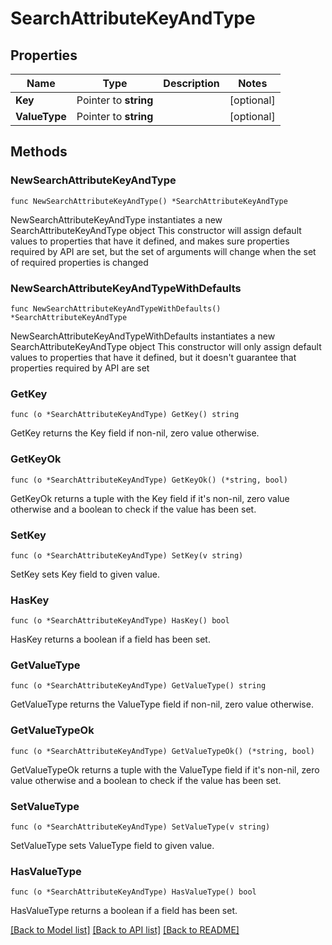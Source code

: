 # SearchAttributeKeyAndType

## Properties

Name | Type | Description | Notes
------------ | ------------- | ------------- | -------------
**Key** | Pointer to **string** |  | [optional] 
**ValueType** | Pointer to **string** |  | [optional] 

## Methods

### NewSearchAttributeKeyAndType

`func NewSearchAttributeKeyAndType() *SearchAttributeKeyAndType`

NewSearchAttributeKeyAndType instantiates a new SearchAttributeKeyAndType object
This constructor will assign default values to properties that have it defined,
and makes sure properties required by API are set, but the set of arguments
will change when the set of required properties is changed

### NewSearchAttributeKeyAndTypeWithDefaults

`func NewSearchAttributeKeyAndTypeWithDefaults() *SearchAttributeKeyAndType`

NewSearchAttributeKeyAndTypeWithDefaults instantiates a new SearchAttributeKeyAndType object
This constructor will only assign default values to properties that have it defined,
but it doesn't guarantee that properties required by API are set

### GetKey

`func (o *SearchAttributeKeyAndType) GetKey() string`

GetKey returns the Key field if non-nil, zero value otherwise.

### GetKeyOk

`func (o *SearchAttributeKeyAndType) GetKeyOk() (*string, bool)`

GetKeyOk returns a tuple with the Key field if it's non-nil, zero value otherwise
and a boolean to check if the value has been set.

### SetKey

`func (o *SearchAttributeKeyAndType) SetKey(v string)`

SetKey sets Key field to given value.

### HasKey

`func (o *SearchAttributeKeyAndType) HasKey() bool`

HasKey returns a boolean if a field has been set.

### GetValueType

`func (o *SearchAttributeKeyAndType) GetValueType() string`

GetValueType returns the ValueType field if non-nil, zero value otherwise.

### GetValueTypeOk

`func (o *SearchAttributeKeyAndType) GetValueTypeOk() (*string, bool)`

GetValueTypeOk returns a tuple with the ValueType field if it's non-nil, zero value otherwise
and a boolean to check if the value has been set.

### SetValueType

`func (o *SearchAttributeKeyAndType) SetValueType(v string)`

SetValueType sets ValueType field to given value.

### HasValueType

`func (o *SearchAttributeKeyAndType) HasValueType() bool`

HasValueType returns a boolean if a field has been set.


[[Back to Model list]](../README.md#documentation-for-models) [[Back to API list]](../README.md#documentation-for-api-endpoints) [[Back to README]](../README.md)


